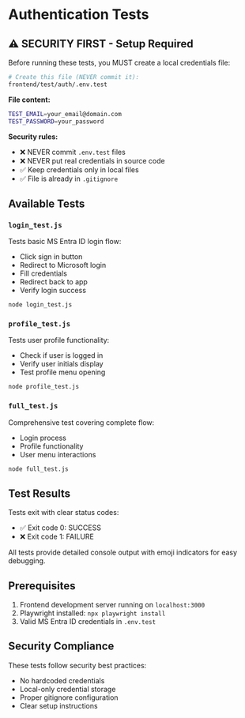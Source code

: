 # Authentication Tests

## ⚠️ SECURITY FIRST - Setup Required

Before running these tests, you MUST create a local credentials file:

```bash
# Create this file (NEVER commit it):
frontend/test/auth/.env.test
```

**File content:**
```bash
TEST_EMAIL=your_email@domain.com
TEST_PASSWORD=your_password
```

**Security rules:**
- ❌ NEVER commit `.env.test` files
- ❌ NEVER put real credentials in source code
- ✅ Keep credentials only in local files
- ✅ File is already in `.gitignore`

## Available Tests

### `login_test.js`
Tests basic MS Entra ID login flow:
- Click sign in button
- Redirect to Microsoft login
- Fill credentials
- Redirect back to app
- Verify login success

```bash
node login_test.js
```

### `profile_test.js` 
Tests user profile functionality:
- Check if user is logged in
- Verify user initials display
- Test profile menu opening

```bash 
node profile_test.js
```

### `full_test.js`
Comprehensive test covering complete flow:
- Login process
- Profile functionality
- User menu interactions

```bash
node full_test.js
```

## Test Results

Tests exit with clear status codes:
- ✅ Exit code 0: SUCCESS
- ❌ Exit code 1: FAILURE

All tests provide detailed console output with emoji indicators for easy debugging.

## Prerequisites

1. Frontend development server running on `localhost:3000`
2. Playwright installed: `npx playwright install`
3. Valid MS Entra ID credentials in `.env.test`

## Security Compliance

These tests follow security best practices:
- No hardcoded credentials
- Local-only credential storage
- Proper gitignore configuration
- Clear setup instructions